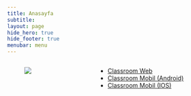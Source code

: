 ```yaml
---
title: Anasayfa
subtitle:
layout: page
hide_hero: true
hide_footer: true
menubar: menu
---
```




<div class="columns">
  <div class="column is-two-fifths">
    <figure class="image is-128x128">
      <img src="https://lh3.googleusercontent.com/w0s3au7cWptVf648ChCUP7sW6uzdwGFTSTenE178Tz87K_w1P1sFwI6h1CLZUlC2Ug=s180-rw">
    </figure>

  </div>
  <div class="column">
   <ul>
    <li><a href="http://classroom.google.com"><i class="fab fa-chrome"></i>Classroom Web</a></li>
    <li><a href="https://play.google.com/store/apps/details?id=com.google.android.apps.classroom"><i class="fab fa-android"></i>Classroom Mobil (Android)</a></li>
    <li><a href="https://apps.apple.com/us/app/google-classroom/id924620788
  "><i class="fab fa-app-store-ios"></i>Classroom Mobil (IOS)</a></li>
  </ul>
  </div>
</div>
